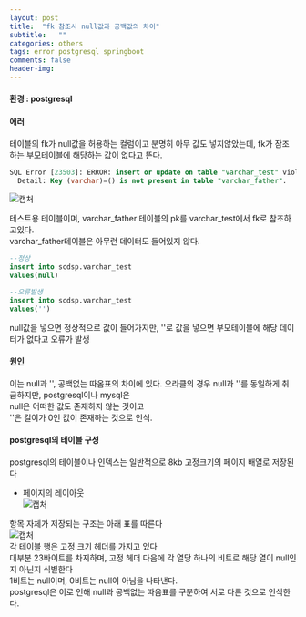 ```yaml
---
layout: post
title:  "fk 참조시 null값과 공백값의 차이"
subtitle:   ""
categories: others
tags: error postgresql springboot
comments: false
header-img: 
---
```

#### 환경 : postgresql   


#### 에러   

테이블의 fk가 null값을 허용하는 컬럼이고 분명히 아무 값도 넣지않았는데, fk가 잠조하는 부모테이블에 해당하는 값이 없다고 뜬다.   

```sql
SQL Error [23503]: ERROR: insert or update on table "varchar_test" violates foreign key constraint "varchar_test_fk"
  Detail: Key (varchar)=() is not present in table "varchar_father".
```

![캡처](https://user-images.githubusercontent.com/99188096/197690480-9c9d3890-655f-4d68-b7ad-8a91a7746c88.PNG)   

테스트용 테이블이며, varchar_father 테이블의 pk를 varchar_test에서 fk로 참조하고있다.   
varchar_father테이블은 아무런 데이터도 들어있지 않다.   

```sql
--정상
insert into scdsp.varchar_test
values(null)

--오류발생
insert into scdsp.varchar_test
values('')
```

null값을 넣으면 정상적으로 값이 들어가지만, ''로 값을 넣으면 부모테이블에 해당 데이터가 없다고 오류가 발생   

#### 원인   
이는 null과 '', 공백없는 따옴표의 차이에 있다. 오라클의 경우 null과 ''를 동일하게 취급하지만, postgresql이나 mysql은   
null은 어떠한 값도 존재하지 않는 것이고   
''은 길이가 0인 값이 존재하는 것으로 인식.   

#### postgresql의 테이블 구성   
postgresql의 테이블이나 인덱스는 일반적으로 8kb 고정크기의 페이지 배열로 저장된다   
- 페이지의 레이아웃   
![캡처](https://user-images.githubusercontent.com/99188096/197709948-8764b920-1efb-409c-bb05-475849781ae5.PNG)   
   
항목 자체가 저장되는 구조는 아래 표를 따른다   
![캡처](https://user-images.githubusercontent.com/99188096/197711653-bef11b74-63fd-451c-b2d3-a93ef38b26ed.PNG)   
각 테이블 행은 고정 크기 헤더를 가지고 있다   
대부분 23바이트를 차지하며, 고정 헤더 다음에 각 열당 하나의 비트로 해당 열이 null인지 아닌지 식별한다   
1비트는 null이며, 0비트는 null이 아님을 나타낸다.   
postgresql은 이로 인해 null과 공백없는 따옴표를 구분하여 서로 다른 것으로 인식한다.



